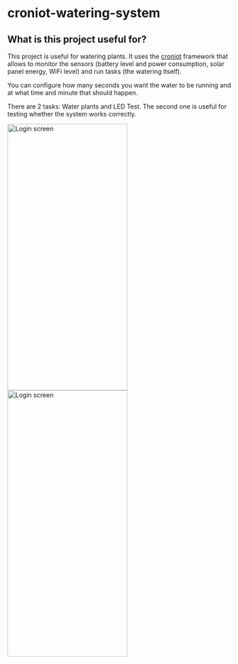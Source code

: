 # croniot-watering-system

## What is this project useful for?
This project is useful for watering plants. It uses the [croniot](https://github.com/vladimir-ivanov-info/croniot-kmp) framework that allows to monitor the sensors (battery level and power consumption, solar panel energy, WiFi level) and run tasks (the watering itself).

You can configure how many seconds you want the water to be running and at what time and minute that should happen.

There are 2 tasks: Water plants and LED Test. The second one is useful for testing whether the system works correctly.


<img src="https://github.com/user-attachments/assets/69ba01c6-40e6-4f91-81e7-efefb26799b1" alt="Login screen" width="270" height="600">

<img src="https://github.com/user-attachments/assets/4a5f9fc2-7bae-43a6-9bae-02404992bd11" alt="Login screen" width="270" height="600">


